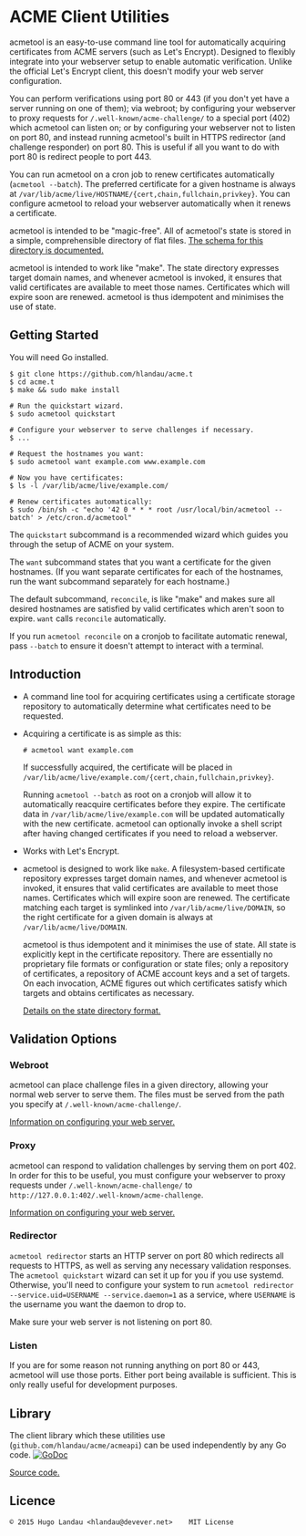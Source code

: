 # ACME Client Utilities

acmetool is an easy-to-use command line tool for automatically acquiring
certificates from ACME servers (such as Let's Encrypt). Designed to flexibly
integrate into your webserver setup to enable automatic verification. Unlike
the official Let's Encrypt client, this doesn't modify your web server
configuration.

You can perform verifications using port 80 or 443 (if you don't yet have a
server running on one of them); via webroot; by configuring your webserver to
proxy requests for `/.well-known/acme-challenge/` to a special port (402) which
acmetool can listen on; or by configuring your webserver not to listen on port
80, and instead running acmetool's built in HTTPS redirector (and challenge
responder) on port 80. This is useful if all you want to do with port 80 is
redirect people to port 443.

You can run acmetool on a cron job to renew certificates automatically (`acmetool --batch`).  The
preferred certificate for a given hostname is always at
`/var/lib/acme/live/HOSTNAME/{cert,chain,fullchain,privkey}`. You can configure
acmetool to reload your webserver automatically when it renews a certificate.

acmetool is intended to be "magic-free". All of acmetool's state is stored in a
simple, comprehensible directory of flat files. [The schema for this directory
is documented.](https://github.com/hlandau/acme.t/blob/master/SCHEMA.md)

acmetool is intended to work like "make". The state directory expresses target
domain names, and whenever acmetool is invoked, it ensures that valid
certificates are available to meet those names. Certificates which will expire
soon are renewed. acmetool is thus idempotent and minimises the use of state.

## Getting Started

You will need Go installed.

    $ git clone https://github.com/hlandau/acme.t
    $ cd acme.t
    $ make && sudo make install

    # Run the quickstart wizard.
    $ sudo acmetool quickstart

    # Configure your webserver to serve challenges if necessary.
    $ ...

    # Request the hostnames you want:
    $ sudo acmetool want example.com www.example.com

    # Now you have certificates:
    $ ls -l /var/lib/acme/live/example.com/

    # Renew certificates automatically:
    $ sudo /bin/sh -c "echo '42 0 * * * root /usr/local/bin/acmetool --batch' > /etc/cron.d/acmetool"

The `quickstart` subcommand is a recommended wizard which guides you through the
setup of ACME on your system.

The `want` subcommand states that you want a certificate for the given hostnames.
(If you want separate certificates for each of the hostnames, run the want
subcommand separately for each hostname.)

The default subcommand, `reconcile`, is like "make" and makes sure all desired
hostnames are satisfied by valid certificates which aren't soon to expire.
`want` calls `reconcile` automatically.

If you run `acmetool reconcile` on a cronjob to facilitate automatic renewal,
pass `--batch` to ensure it doesn't attempt to interact with a terminal.

## Introduction

- A command line tool for acquiring certificates using a certificate storage
  repository to automatically determine what certificates need to be requested.

- Acquiring a certificate is as simple as this:

  `# acmetool want example.com`

  If successfully acquired, the certificate will be placed in
  `/var/lib/acme/live/example.com/{cert,chain,fullchain,privkey}`.

  Running `acmetool --batch` as root on a cronjob will allow it to
  automatically reacquire certificates before they expire. The certificate data
  in `/var/lib/acme/live/example.com` will be updated automatically with the
  new certificate. acmetool can optionally invoke a shell script after having
  changed certificates if you need to reload a webserver.

- Works with Let's Encrypt.

- acmetool is designed to work like `make`. A filesystem-based certificate
  repository expresses target domain names, and whenever acmetool is invoked,
  it ensures that valid certificates are available to meet those names.
  Certificates which will expire soon are renewed. The certificate matching
  each target is symlinked into `/var/lib/acme/live/DOMAIN`, so the right
  certificate for a given domain is always at `/var/lib/acme/live/DOMAIN`.

  acmetool is thus idempotent and it minimises the use of state. All state is
  explicitly kept in the certificate repository. There are essentially no
  proprietary file formats or configuration or state files; only a repository
  of certificates, a repository of ACME account keys and a set of targets.  On
  each invocation, ACME figures out which certificates satisfy which targets
  and obtains certificates as necessary.

  [Details on the state directory format.](https://github.com/hlandau/acme.t/blob/master/doc/SCHEMA.md)

## Validation Options

### Webroot

acmetool can place challenge files in a given directory, allowing your normal
web server to serve them. The files must be served from the path you specify at
`/.well-known/acme-challenge/`.

[Information on configuring your web server.](https://github.com/hlandau/acme.t/blob/master/doc/WSCONFIG.md)

### Proxy

acmetool can respond to validation challenges by serving them on port 402. In
order for this to be useful, you must configure your webserver to proxy
requests under `/.well-known/acme-challenge/` to
`http://127.0.0.1:402/.well-known/acme-challenge`.

[Information on configuring your web server.](https://github.com/hlandau/acme.t/blob/master/doc/WSCONFIG.md)

### Redirector

`acmetool redirector` starts an HTTP server on port 80 which redirects all
requests to HTTPS, as well as serving any necessary validation responses. The
`acmetool quickstart` wizard can set it up for you if you use systemd.
Otherwise, you'll need to configure your system to run `acmetool redirector
--service.uid=USERNAME --service.daemon=1` as a service, where `USERNAME` is
the username you want the daemon to drop to.

Make sure your web server is not listening on port 80.

### Listen

If you are for some reason not running anything on port 80 or 443, acmetool
will use those ports. Either port being available is sufficient. This is only
really useful for development purposes.

## Library

The client library which these utilities use
(`github.com/hlandau/acme/acmeapi`) can be used independently by any Go code.
[![GoDoc](https://godoc.org/github.com/hlandau/acme/acmeapi?status.svg)](https://godoc.org/github.com/hlandau/acme/acmeapi)

[Source code.](https://github.com/hlandau/acme)

## Licence

    © 2015 Hugo Landau <hlandau@devever.net>    MIT License

